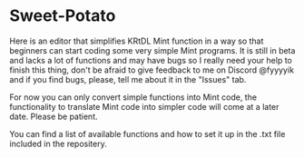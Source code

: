 # Sweet-Potato

Here is an editor that simplifies KRtDL Mint function in a way so that beginners can start coding some very simple Mint programs.
It is still in beta and lacks a lot of functions and may have bugs so I really need your help to finish this thing, don't be afraid to give feedback to me on Discord @fyyyyik and if you find bugs, please, tell me about it in the "Issues" tab.

For now you can only convert simple functions into Mint code, the functionality to translate Mint code into simpler code will come at a later date. Please be patient.

You can find a list of available functions and how to set it up in the .txt file included in the repositery.
